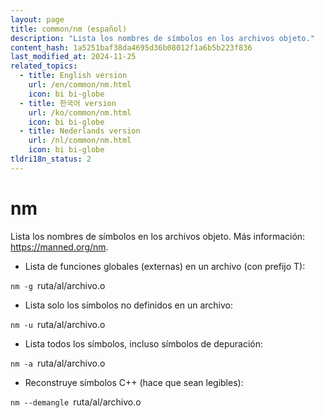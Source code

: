 ```yaml
---
layout: page
title: common/nm (español)
description: "Lista los nombres de símbolos en los archivos objeto."
content_hash: 1a5251baf38da4695d36b08012f1a6b5b223f836
last_modified_at: 2024-11-25
related_topics:
  - title: English version
    url: /en/common/nm.html
    icon: bi bi-globe
  - title: 한국어 version
    url: /ko/common/nm.html
    icon: bi bi-globe
  - title: Nederlands version
    url: /nl/common/nm.html
    icon: bi bi-globe
tldri18n_status: 2
---
```

# nm

Lista los nombres de símbolos en los archivos objeto.
Más información: <https://manned.org/nm>.

- Lista de funciones globales (externas) en un archivo (con prefijo T):

`nm -g `<span class="tldr-var badge badge-pill bg-dark-lm bg-white-dm text-white-lm text-dark-dm font-weight-bold">ruta/al/archivo.o</span>

- Lista solo los símbolos no definidos en un archivo:

`nm -u `<span class="tldr-var badge badge-pill bg-dark-lm bg-white-dm text-white-lm text-dark-dm font-weight-bold">ruta/al/archivo.o</span>

- Lista todos los símbolos, incluso símbolos de depuración:

`nm -a `<span class="tldr-var badge badge-pill bg-dark-lm bg-white-dm text-white-lm text-dark-dm font-weight-bold">ruta/al/archivo.o</span>

- Reconstruye símbolos C++ (hace que sean legibles):

`nm --demangle `<span class="tldr-var badge badge-pill bg-dark-lm bg-white-dm text-white-lm text-dark-dm font-weight-bold">ruta/al/archivo.o</span>
